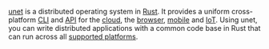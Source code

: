 [unet](examples) is a distributed operating system in [Rust](https://www.rust-lang.org/). It provides a uniform cross-platform [CLI](src/main.md) and [API](src/lib.md) for the [cloud](src/platforms/cloud), the [browser](src/platforms/browser), [mobile](src/platforms/mobile) and [IoT](src/platforms/iot). Using unet, you can write distributed applications with a common code base in Rust that can run across all [supported platforms](src/platforms).
